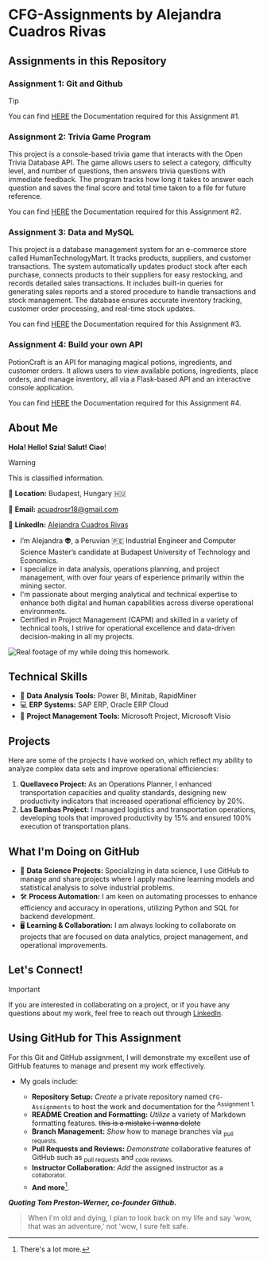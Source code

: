 # CFG-Assignments by Alejandra Cuadros Rivas

## Assignments in this Repository

### Assignment 1: Git and Github
> [!TIP]
> You can find [HERE](Assignment_1) the Documentation required for this Assignment #1.

### Assignment 2: Trivia Game Program
This project is a console-based trivia game that interacts with the Open Trivia Database API. 
The game allows users to select a category, difficulty level, and number of questions, then answers trivia questions with immediate feedback. 
The program tracks how long it takes to answer each question and saves the final score and total time taken to a file for future reference.

You can find [HERE](Assignment_2) the Documentation required for this Assignment #2.

### Assignment 3: Data and MySQL
This project is a database management system for an e-commerce store called HumanTechnologyMart. It tracks products, suppliers, and customer transactions. The system automatically updates product stock after each purchase, connects products to their suppliers for easy restocking, and records detailed sales transactions. It includes built-in queries for generating sales reports and a stored procedure to handle transactions and stock management. The database ensures accurate inventory tracking, customer order processing, and real-time stock updates.

You can find [HERE](Assignment_3) the Documentation required for this Assignment #3.

### Assignment 4: Build your own API
PotionCraft is an API for managing magical potions, ingredients, and customer orders. It allows users to view available potions, ingredients, place orders, and manage inventory, all via a Flask-based API and an interactive console application.

You can find [HERE](Assignment_4) the Documentation required for this Assignment #4.


## About Me
**Hola! Hello! Szia! Salut! Ciao**!

> [!WARNING]
> This is classified information.

📍 **Location:** Budapest, Hungary  :hungary:

📧 **Email:** [acuadrosr18@gmail.com](mailto:acuadrosr18@gmail.com)  

🔗 **LinkedIn:** [Alejandra Cuadros Rivas](https://www.linkedin.com/in/acuadrosr/)

+ I’m Alejandra :alien:, a Peruvian :peru: Industrial Engineer and Computer Science Master’s candidate at Budapest University of Technology and Economics.
+ I specialize in data analysis, operations planning, and project management, with over four years of experience primarily within the mining sector.
+ I'm passionate about merging analytical and technical expertise to enhance both digital and human capabilities across diverse operational environments. 
+ Certified in Project Management (CAPM) and skilled in a variety of technical tools, I strive for operational excellence and data-driven decision-making in all my projects.


![Real footage of my while doing this homework.](https://img.freepik.com/premium-photo/busy-alien-focused-by-searching-information-computer-it-office-ai-generated_957324-7.jpg)

## Technical Skills
- :robot: **Data Analysis Tools:** Power BI, Minitab, RapidMiner
- :computer: **ERP Systems:** SAP ERP, Oracle ERP Cloud
- :wrench: **Project Management Tools:** Microsoft Project, Microsoft Visio

## Projects

Here are some of the projects I have worked on, which reflect my ability to analyze complex data sets and improve operational efficiencies:

1. **Quellaveco Project:** As an Operations Planner, I enhanced transportation capacities and quality standards, designing new productivity indicators that increased operational efficiency by 20%.
3. **Las Bambas Project:** I managed logistics and transportation operations, developing tools that improved productivity by 15% and ensured 100% execution of transportation plans.

## What I'm Doing on GitHub

* :abacus: **Data Science Projects:** Specializing in data science, I use GitHub to manage and share projects where I apply machine learning models and statistical analysis to solve industrial problems.
* :hammer_and_wrench: **Process Automation:** I am keen on automating processes to enhance efficiency and accuracy in operations, utilizing Python and SQL for backend development.
* :desktop_computer: **Learning & Collaboration:** I am always looking to collaborate on projects that are focused on data analytics, project management, and operational improvements.

## Let's Connect!

> [!IMPORTANT]
> If you are interested in collaborating on a project, or if you have any questions about my work, feel free to reach out through [LinkedIn](https://www.linkedin.com/in/acuadrosr/).

## Using GitHub for This Assignment

For this Git and GitHub assignment, I will demonstrate my excellent use of GitHub features to manage and present my work effectively.
- My goals include:
    - **Repository Setup:** *Create* a private repository named `CFG-Assignments` to host the work and documentation for the <sup> Assignment 1. </sup>
    - **README Creation and Formatting:** *Utilize* a variety of Markdown formatting features. ~~this is a mistake i wanna delete~~
    - **Branch Management:** *Show* how to manage branches via <sub>pull requests.</sub>
    - **Pull Requests and Reviews:** *Demonstrate* collaborative features of GitHub such as  <sub>pull requests</sub> and  <sub>code reviews.</sub>
    - **Instructor Collaboration:** *Add* the assigned instructor as a <sup> collaborator.</sup>
    - **And more**[^1].
 
  [^1]: There's a lot more.
  
***Quoting Tom Preston-Werner, co-founder Github.***
>When I'm old and dying, I plan to look back on my life and say 'wow, that was an adventure,' not 'wow, I sure felt safe.
